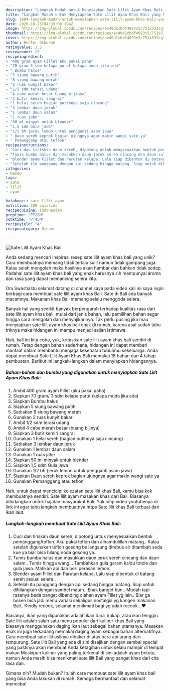 ```yaml
---
description: "Langkah Mudah untuk Menyiapkan Sate Lilit Ayam Khas Bali yang Menggugah Selera"
title: "Langkah Mudah untuk Menyiapkan Sate Lilit Ayam Khas Bali yang Menggugah Selera"
slug: 1684-langkah-mudah-untuk-menyiapkan-sate-lilit-ayam-khas-bali-yang-menggugah-selera
date: 2020-10-25T04:33:08.194Z
image: https://img-global.cpcdn.com/recipes/ec49d1cbdf4893c5/751x532cq70/sate-lilit-ayam-khas-bali-foto-resep-utama.jpg
thumbnail: https://img-global.cpcdn.com/recipes/ec49d1cbdf4893c5/751x532cq70/sate-lilit-ayam-khas-bali-foto-resep-utama.jpg
cover: https://img-global.cpcdn.com/recipes/ec49d1cbdf4893c5/751x532cq70/sate-lilit-ayam-khas-bali-foto-resep-utama.jpg
author: Hunter Osborne
ratingvalue: 3.5
reviewcount: 13
recipeingredient:
- "400 gram ayam Fillet aku pakai paha"
- "70 gram 3 sdm kelapa parut kelapa muda jika ada"
- " Bumbu halus"
- "5 siung bawang putih"
- "8 siung bawang merah"
- "2 ruas kunyit bakar"
- "1/2 sdm terasi udang"
- "4 cabe merah besar buang bijinya"
- "3 butir kemiri sangrai"
- "1 helai sereh bagian putihnya saja cincang"
- "3 lembar daun jeruk"
- "1 lembar daun salam"
- "1 ruas jahe"
- "50 ml minyak untuk blender"
- "1,5 sdm Gula jawa"
- "1/2 bh jeruk lemon untuk pengganti asam jawa"
- " Daun sereh keprek bagian ujungnya agar makin wangi sate ya"
- " Pemanggang atau teflon"
recipeinstructions:
- "Cuci dan tiriskan daun sereh, dipotong untuk menyesuaikan bentuk pemanggang/teflon. Aku pakai teflon dan alhamdulillah matang.. Kalau setelah digunakan teflon gosong bs langsung direbus air ditambah soda kue ya biar bisa hilang noda gosong ya.."
- "Tumis bumbu halus dan masukkan daun jeruk sereh cincang dan daun salam.. Tumis hingga wangi.. Tambahkan gula garam kaldu totole dan gula jawa. Matikan api dan beri perasan lemon."
- "Blender ayam Fillet dan Parutan kelapa. Lalu siap dibentuk di batang sereh sesuai selera.."
- "Setelah itu panggang dengan api sedang hingga matang. Siap untuk dihilangkan dengan sambel matah.. Enak banget bun.. Mudah tapi rasanya beda banget dibanding olahan ayam Fillet yg lain.. Biar ga bosen bisa jadi menu variasi sekaligus nostalgia yg kangen makanan Bali.. Kindly recook, selamat menikmati bagi yg udah recook.. ❤️"
categories:
- Resep
tags:
- sate
- lilit
- ayam

katakunci: sate lilit ayam 
nutrition: 209 calories
recipecuisine: Indonesian
preptime: "PT28M"
cooktime: "PT45M"
recipeyield: "4"
recipecategory: Dinner

---
```



![Sate Lilit Ayam Khas Bali](https://img-global.cpcdn.com/recipes/ec49d1cbdf4893c5/751x532cq70/sate-lilit-ayam-khas-bali-foto-resep-utama.jpg)

Anda sedang mencari inspirasi resep sate lilit ayam khas bali yang unik? Cara membuatnya memang tidak terlalu sulit namun tidak gampang juga. Kalau salah mengolah maka hasilnya akan hambar dan bahkan tidak sedap. Padahal sate lilit ayam khas bali yang enak harusnya sih mempunyai aroma dan rasa yang dapat memancing selera kita.

Om Swastiastu selamat datang di channel saya pada video kali ini saya ingin berbagi cara membuat sate lilit ayam khas Bali. Sate di Bali ada banyak macamnya. Makanan khas Bali memang selalu menggoda selera.

Banyak hal yang sedikit banyak berpengaruh terhadap kualitas rasa dari sate lilit ayam khas bali, mulai dari jenis bahan, lalu pemilihan bahan segar hingga cara mengolah dan menyajikannya. Tak perlu pusing jika mau menyiapkan sate lilit ayam khas bali enak di rumah, karena asal sudah tahu triknya maka hidangan ini mampu menjadi sajian istimewa.


Nah, kali ini kita coba, yuk, kreasikan sate lilit ayam khas bali sendiri di rumah. Tetap dengan bahan sederhana, hidangan ini dapat memberi manfaat dalam membantu menjaga kesehatan tubuhmu sekeluarga. Anda dapat membuat Sate Lilit Ayam Khas Bali memakai 18 bahan dan 4 tahap pembuatan. Berikut ini langkah-langkah dalam menyiapkan hidangannya.

<!--inarticleads1-->

##### Bahan-bahan dan bumbu yang digunakan untuk menyiapkan Sate Lilit Ayam Khas Bali:

1. Ambil 400 gram ayam Fillet (aku pakai paha)
1. Siapkan 70 gram/ 3 sdm kelapa parut (kelapa muda jika ada)
1. Siapkan  Bumbu halus
1. Siapkan 5 siung bawang putih
1. Sediakan 8 siung bawang merah
1. Gunakan 2 ruas kunyit bakar
1. Ambil 1/2 sdm terasi udang
1. Ambil 4 cabe merah besar (buang bijinya)
1. Siapkan 3 butir kemiri sangrai
1. Gunakan 1 helai sereh (bagian putihnya saja cincang)
1. Sediakan 3 lembar daun jeruk
1. Gunakan 1 lembar daun salam
1. Gunakan 1 ruas jahe
1. Siapkan 50 ml minyak untuk blender
1. Siapkan 1,5 sdm Gula jawa
1. Gunakan 1/2 bh (jeruk lemon untuk pengganti asam jawa)
1. Siapkan  Daun sereh keprek bagian ujungnya agar makin wangi sate ya
1. Gunakan  Pemanggang atau teflon


Nah, untuk dapat mencicipi kelezatan sate lilit khas Bali, kamu bisa kok membuatnya sendiri. Sate lilit ayam masakan khas dari Bali. Biasanya dihidangkan untuk hajatan masyarakat Bali. Yuk intip video youtubenya di link ini agar tahu langkah membuatnya https Sate lilit khas Bali terbuat dari ikan laut. 

<!--inarticleads2-->

##### Langkah-langkah membuat Sate Lilit Ayam Khas Bali:

1. Cuci dan tiriskan daun sereh, dipotong untuk menyesuaikan bentuk pemanggang/teflon. Aku pakai teflon dan alhamdulillah matang.. Kalau setelah digunakan teflon gosong bs langsung direbus air ditambah soda kue ya biar bisa hilang noda gosong ya..
1. Tumis bumbu halus dan masukkan daun jeruk sereh cincang dan daun salam.. Tumis hingga wangi.. Tambahkan gula garam kaldu totole dan gula jawa. Matikan api dan beri perasan lemon.
1. Blender ayam Fillet dan Parutan kelapa. Lalu siap dibentuk di batang sereh sesuai selera..
1. Setelah itu panggang dengan api sedang hingga matang. Siap untuk dihilangkan dengan sambel matah.. Enak banget bun.. Mudah tapi rasanya beda banget dibanding olahan ayam Fillet yg lain.. Biar ga bosen bisa jadi menu variasi sekaligus nostalgia yg kangen makanan Bali.. Kindly recook, selamat menikmati bagi yg udah recook.. ❤️


Biasanya, ikan yang digunakan adalah ikan tuna, kakap, atau ikan tenggiri. Sate lilit adalah salah satu menu populer dari kuliner khas Bali yang biasanya menggunakan daging ikan laut sebagai bahan utamanya. Masakan enak ini juga terkadang memakai daging ayam sebagai bahan alternatifnya. Cara membuat sate lilit aslinya dibakar di atas bara api arang dari tempurung. Sate lilit Bali yang ada di sini disajikan dengan sambal special yang pastinya akan membuat Anda ketagihan untuk selalu mampir di tempat makan Meskipun kuliner yang paling terkenal di sini adalah ayam betutu, namun Anda masih bisa menikmati sate lilit Bali yang sangat khas dari cita rasa dan. 

Gimana nih? Mudah bukan? Itulah cara membuat sate lilit ayam khas bali yang bisa Anda lakukan di rumah. Semoga bermanfaat dan selamat mencoba!
